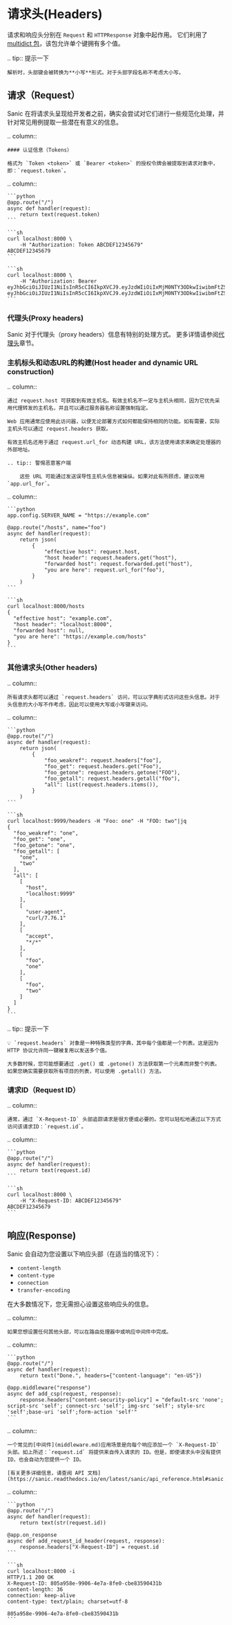 # 请求头(Headers)

请求和响应头分别在 `Request` 和 `HTTPResponse` 对象中起作用。 它们利用了 [multidict 包](https://multidict.readthedocs.io/en/stable/multidict.html#cimultidict)，该包允许单个键拥有多个值。

.. tip:: 提示一下

```
解析时，头部键会被转换为**小写**形式。对于头部字段名称不考虑大小写。
```

## 请求（Request）

Sanic 在将请求头呈现给开发者之前，确实会尝试对它们进行一些规范化处理，并针对常见用例提取一些潜在有意义的信息。

.. column::

```
#### 认证信息（Tokens）

格式为 `Token <token>` 或 `Bearer <token>` 的授权令牌会被提取到请求对象中，即：`request.token`。
```

.. column::

````
```python
@app.route("/")
async def handler(request):
    return text(request.token)
```

```sh
curl localhost:8000 \
    -H "Authorization: Token ABCDEF12345679"
ABCDEF12345679
```

```sh
curl localhost:8000 \
    -H "Authorization: Bearer eyJhbGciOiJIUzI1NiIsInR5cCI6IkpXVCJ9.eyJzdWIiOiIxMjM0NTY3ODkwIiwibmFtZSI6IkpvaG4gRG9lIiwiaWF0IjoxNTE2MjM5MDIyfQ.SflKxwRJSMeKKF2QT4fwpMeJf36POk6yJV_adQssw5c"
eyJhbGciOiJIUzI1NiIsInR5cCI6IkpXVCJ9.eyJzdWIiOiIxMjM0NTY3ODkwIiwibmFtZSI6IkpvaG4gRG9lIiwiaWF0IjoxNTE2MjM5MDIyfQ.SflKxwRJSMeKKF2QT4fwpMeJf36POk6yJV_adQssw5c
```
````

### 代理头(Proxy headers)

Sanic 对于代理头（proxy headers）信息有特别的处理方式。 更多详情请参阅[代理头](/zh/guide/advanced/proxy-headers.md)章节。

### 主机标头和动态URL的构建(Host header and dynamic URL construction)

.. column::

```
通过 request.host 可获取到有效主机名。有效主机名不一定与主机头相同，因为它优先采用代理转发的主机名，并且可以通过服务器名称设置强制指定。

Web 应用通常应使用此访问器，以便无论部署方式如何都能保持相同的功能。如有需要，实际主机头可以通过 request.headers 获取。

有效主机名还用于通过 request.url_for 动态构建 URL，该方法使用请求来确定处理器的外部地址。

.. tip:: 警惕恶意客户端

    这些 URL 可能通过发送误导性主机头信息被操纵。如果对此有所顾虑，建议改用 `app.url_for`。
```

.. column::

````
```python
app.config.SERVER_NAME = "https://example.com"

@app.route("/hosts", name="foo")
async def handler(request):
    return json(
        {
            "effective host": request.host,
            "host header": request.headers.get("host"),
            "forwarded host": request.forwarded.get("host"),
            "you are here": request.url_for("foo"),
        }
    )
```

```sh
curl localhost:8000/hosts
{
  "effective host": "example.com",
  "host header": "localhost:8000",
  "forwarded host": null,
  "you are here": "https://example.com/hosts"
}
```
````

### 其他请求头(Other headers)

.. column::

```
所有请求头都可以通过 `request.headers` 访问，可以以字典形式访问这些头信息。对于头信息的大小写不作考虑，因此可以使用大写或小写键来访问。
```

.. column::

````
```python
@app.route("/")
async def handler(request):
    return json(
        {
            "foo_weakref": request.headers["foo"],
            "foo_get": request.headers.get("Foo"),
            "foo_getone": request.headers.getone("FOO"),
            "foo_getall": request.headers.getall("fOo"),
            "all": list(request.headers.items()),
        }
    )
```

```sh
curl localhost:9999/headers -H "Foo: one" -H "FOO: two"|jq
{
  "foo_weakref": "one",
  "foo_get": "one",
  "foo_getone": "one",
  "foo_getall": [
    "one",
    "two"
  ],
  "all": [
    [
      "host",
      "localhost:9999"
    ],
    [
      "user-agent",
      "curl/7.76.1"
    ],
    [
      "accept",
      "*/*"
    ],
    [
      "foo",
      "one"
    ],
    [
      "foo",
      "two"
    ]
  ]
}
```
````

.. tip:: 提示一下

```
💡 `request.headers` 对象是一种特殊类型的字典，其中每个值都是一个列表。这是因为 HTTP 协议允许同一键被复用以发送多个值。

大多数时候，您可能想要通过 .get() 或 .getone() 方法获取第一个元素而非整个列表。如果您确实需要获取所有项目的列表，可以使用 .getall() 方法。
```

### 请求ID（Request ID）

.. column::

```
通常，通过 `X-Request-ID` 头部追踪请求是很方便或必要的。您可以轻松地通过以下方式访问该请求ID：`request.id`。
```

.. column::

````
```python
@app.route("/")
async def handler(request):
    return text(request.id)
```

```sh
curl localhost:8000 \
    -H "X-Request-ID: ABCDEF12345679"
ABCDEF12345679
```
````

## 响应(Response)

Sanic 会自动为您设置以下响应头部（在适当的情况下）：

- `content-length`
- `content-type`
- `connection`
- `transfer-encoding`

在大多数情况下，您无需担心设置这些响应头的信息。

.. column::

```
如果您想设置任何其他头部，可以在路由处理器中或响应中间件中完成。
```

.. column::

````
```python
@app.route("/")
async def handler(request):
    return text("Done.", headers={"content-language": "en-US"})

@app.middleware("response")
async def add_csp(request, response):
    response.headers["content-security-policy"] = "default-src 'none'; script-src 'self'; connect-src 'self'; img-src 'self'; style-src 'self';base-uri 'self';form-action 'self'"
```
````

.. column::

```
一个常见的[中间件](middleware.md)应用场景是向每个响应添加一个 `X-Request-ID` 头部。如上所述：`request.id` 将提供来自传入请求的 ID。但是，即使请求头中没有提供 ID，也会自动为您提供一个 ID。

[有关更多详细信息，请查阅 API 文档](https://sanic.readthedocs.io/en/latest/sanic/api_reference.html#sanic.request.Request.id)
```

.. column::

````
```python
@app.route("/")
async def handler(request):
    return text(str(request.id))

@app.on_response
async def add_request_id_header(request, response):
    response.headers["X-Request-ID"] = request.id
```

```sh
curl localhost:8000 -i
HTTP/1.1 200 OK
X-Request-ID: 805a958e-9906-4e7a-8fe0-cbe83590431b
content-length: 36
connection: keep-alive
content-type: text/plain; charset=utf-8

805a958e-9906-4e7a-8fe0-cbe83590431b
```
````
